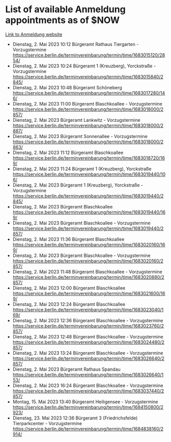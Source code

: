 # List of available Anmeldung appointments as of $NOW
[Link to Anmeldung website](https://service.berlin.de/terminvereinbarung/termin/tag.php?termin=1&anliegen[]=120686&dienstleisterlist=122210,122217,327316,122219,327312,122227,327314,122231,327346,122243,327348,122254,122252,329742,122260,329745,122262,329748,122271,327278,122273,327274,122277,327276,330436,122280,327294,122282,327290,122284,327292,122291,327270,122285,327266,122286,327264,122296,327268,150230,329760,122297,327286,122294,327284,122312,329763,122314,329775,122304,327330,122311,327334,122309,327332,317869,122281,327352,122279,329772,122283,122276,327324,122274,327326,122267,329766,122246,327318,122251,327320,122257,327322,122208,327298,122226,327300&herkunft=http%3A%2F%2Fservice.berlin.de%2Fdienstleistung%2F120686%2F)
- Dienstag, 2. Mai 2023 10:12 Bürgeramt Rathaus Tiergarten - Vorzugstermine https://service.berlin.de/terminvereinbarung/termin/time/1683015120/2854/
- Dienstag, 2. Mai 2023 10:24 Bürgeramt 1 (Kreuzberg), Yorckstraße - Vorzugstermine https://service.berlin.de/terminvereinbarung/termin/time/1683015840/2845/
- Dienstag, 2. Mai 2023 10:48 Bürgeramt Schöneberg https://service.berlin.de/terminvereinbarung/termin/time/1683017280/146/
- Dienstag, 2. Mai 2023 11:00 Bürgeramt Blaschkoallee - Vorzugstermine https://service.berlin.de/terminvereinbarung/termin/time/1683018000/2857/
- Dienstag, 2. Mai 2023  Bürgeramt Lankwitz - Vorzugstermine https://service.berlin.de/terminvereinbarung/termin/time/1683018000/2887/
- Dienstag, 2. Mai 2023  Bürgeramt Sonnenallee - Vorzugstermine https://service.berlin.de/terminvereinbarung/termin/time/1683018000/2863/
- Dienstag, 2. Mai 2023 11:12 Bürgeramt Blaschkoallee https://service.berlin.de/terminvereinbarung/termin/time/1683018720/169/
- Dienstag, 2. Mai 2023 11:24 Bürgeramt 1 (Kreuzberg), Yorckstraße https://service.berlin.de/terminvereinbarung/termin/time/1683019440/106/
- Dienstag, 2. Mai 2023  Bürgeramt 1 (Kreuzberg), Yorckstraße - Vorzugstermine https://service.berlin.de/terminvereinbarung/termin/time/1683019440/2845/
- Dienstag, 2. Mai 2023  Bürgeramt Blaschkoallee https://service.berlin.de/terminvereinbarung/termin/time/1683019440/169/
- Dienstag, 2. Mai 2023  Bürgeramt Blaschkoallee - Vorzugstermine https://service.berlin.de/terminvereinbarung/termin/time/1683019440/2857/
- Dienstag, 2. Mai 2023 11:36 Bürgeramt Blaschkoallee https://service.berlin.de/terminvereinbarung/termin/time/1683020160/169/
- Dienstag, 2. Mai 2023  Bürgeramt Blaschkoallee - Vorzugstermine https://service.berlin.de/terminvereinbarung/termin/time/1683020160/2857/
- Dienstag, 2. Mai 2023 11:48 Bürgeramt Blaschkoallee - Vorzugstermine https://service.berlin.de/terminvereinbarung/termin/time/1683020880/2857/
- Dienstag, 2. Mai 2023 12:00 Bürgeramt Blaschkoallee https://service.berlin.de/terminvereinbarung/termin/time/1683021600/169/
- Dienstag, 2. Mai 2023 12:24 Bürgeramt Blaschkoallee https://service.berlin.de/terminvereinbarung/termin/time/1683023040/169/
- Dienstag, 2. Mai 2023 12:36 Bürgeramt Blaschkoallee - Vorzugstermine https://service.berlin.de/terminvereinbarung/termin/time/1683023760/2857/
- Dienstag, 2. Mai 2023 12:48 Bürgeramt Blaschkoallee - Vorzugstermine https://service.berlin.de/terminvereinbarung/termin/time/1683024480/2857/
- Dienstag, 2. Mai 2023 13:24 Bürgeramt Blaschkoallee - Vorzugstermine https://service.berlin.de/terminvereinbarung/termin/time/1683026640/2857/
- Dienstag, 2. Mai 2023  Bürgeramt Rathaus Spandau https://service.berlin.de/terminvereinbarung/termin/time/1683026640/153/
- Dienstag, 2. Mai 2023 16:24 Bürgeramt Blaschkoallee - Vorzugstermine https://service.berlin.de/terminvereinbarung/termin/time/1683037440/2857/
- Montag, 15. Mai 2023 13:40 Bürgeramt Heiligensee - Vorzugstermine https://service.berlin.de/terminvereinbarung/termin/time/1684150800/2923/
- Dienstag, 23. Mai 2023 12:36 Bürgeramt 3 (Friedrichsfelde) Tierparkcenter - Vorzugstermine https://service.berlin.de/terminvereinbarung/termin/time/1684838160/2914/
